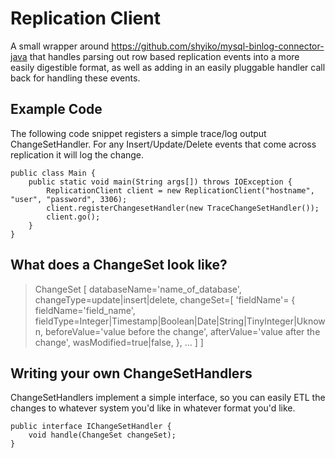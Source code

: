 # Replication Client
A small wrapper around https://github.com/shyiko/mysql-binlog-connector-java that handles parsing out row based replication events into a more easily digestible format, as well as adding in an easily pluggable handler call back for handling these events.

## Example Code
The following code snippet registers a simple trace/log output ChangeSetHandler.  For any Insert/Update/Delete events that come across replication it will log the change.
```
public class Main {
    public static void main(String args[]) throws IOException {
        ReplicationClient client = new ReplicationClient("hostname", "user", "password", 3306);
        client.registerChangesetHandler(new TraceChangeSetHandler());
        client.go();
    }
}
```

## What does a ChangeSet look like?
> ChangeSet [
>    databaseName='name_of_database',
>    changeType=update|insert|delete,
>    changeSet=[
>      'fieldName'= {
>        fieldName='field_name',
>        fieldType=Integer|Timestamp|Boolean|Date|String|TinyInteger|Uknown,
>        beforeValue='value before the change',
>        afterValue='value after the change',
>        wasModified=true|false,
>      },
>      ...
>    ]
> ]


## Writing your own ChangeSetHandlers
ChangeSetHandlers implement a simple interface, so you can easily ETL the changes to whatever system you'd like in whatever format you'd like.
```
public interface IChangeSetHandler {
    void handle(ChangeSet changeSet);
}
```

